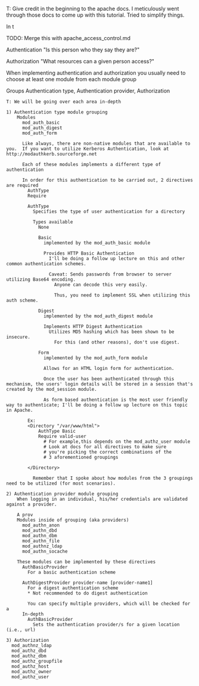 T: Give credit in the beginning to the apache docs.  I meticulously went through those docs to come up with this tutorial.  Tried to simplify things.

In t


TODO: Merge this with apache_access_control.md

Authentication
  "Is this person who they say they are?"

Authorization
  "What resources can a given person access?"

When implementing authentication and authorization you usually need to choose at least one module from each module group
  
  Groups
    Authentication type, Authentication provider, Authorization

    T: We will be going over each area in-depth

    1) Authentication type module grouping
        Modules
          mod_auth_basic
          mod_auth_digest
          mod_auth_form

          Like always, there are non-native modules that are available to you.  If you want to utilize Kerberos Authentication, look at http://modauthkerb.sourceforge.net

          Each of these modules implements a different type of authentication

          In order for this authentication to be carried out, 2 directives are required
            AuthType
            Require

            AuthType
              Specifies the type of user authentication for a directory

              Types available
                None

                Basic
                  implemented by the mod_auth_basic module

                  Provides HTTP Basic Authentication
                    I'll be doing a follow up lecture on this and other common authentication schemes.

                    Caveat: Sends passwords from browser to server utilizing Base64 encoding.
                      Anyone can decode this very easily.

                      Thus, you need to implement SSL when utilizing this auth scheme.

                Digest
                  implemented by the mod_auth_digest module

                  Implements HTTP Digest Authentication
                    Utilizes MD5 hashing which has been shown to be insecure.
                      For this (and other reasons), don't use digest.

                Form
                  implemented by the mod_auth_form module

                  Allows for an HTML login form for authentication.

                  Once the user has been authenticated through this mechanism, the users' login details will be stored in a session that's created by the mod_session module.

                  As form based authentication is the most user friendly way to authenticate; I'll be doing a follow up lecture on this topic in Apache.

            Ex:
            <Directory "/var/www/html">
                AuthType Basic
                Require valid-user
                  # For example,this depends on the mod_authz_user module
                  # Look at docs for all directives to make sure 
                  # you're picking the correct combinations of the 
                  # 3 aforementioned groupings

            </Directory>

              Remember that I spoke about how modules from the 3 groupings need to be utilized (for most scenarios).

    2) Authentication provider module grouping
        When logging in an individual, his/her credentials are validated against a provider.  

        A prov
        Modules inside of grouping (aka providers)
          mod_authn_anon
          mod_authn_dbd
          mod_authn_dbm
          mod_authn_file
          mod_authnz_ldap
          mod_authn_socache

        These modules can be implemented by these directives
          AuthBasicProvider
            For a basic authentication scheme

          AuthDigestProvider provider-name [provider-name1]
            For a digest authentication scheme
            * Not recommended to do digest authentication

            You can specify multiple providers, which will be checked for a 
          In-depth
            AuthBasicProvider
              Sets the authentication provider/s for a given location (i.e., url)

    3) Authorization
      mod_authnz_ldap
      mod_authz_dbd
      mod_authz_dbm
      mod_authz_groupfile
      mod_authz_host
      mod_authz_owner
      mod_authz_user


  
